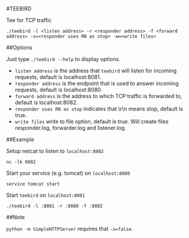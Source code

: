 #TEEBIRD

Tee for TCP traffic

	./teebird -l <listen address> -r <responder address> -f <forward address> -x=<responder uses RN as stop> -w=<write files>

##Options

Just type `./teebird --help` to display options.

- `listen address` is the address that `teebird` will listen for incoming requests, default is localhost:8081.
- `responder address` is the endpoint that is used to answer incoming requests, default is localhost:8080.
- `forward address` is the address to which TCP traffic is forwarded to, default is localhost:8082.
- `responder uses RN as stop` indicates that \r\n means stop, default is true.
- `write files` write to file option, default is true. Will create files responder.log, forwarder.log and listener.log.

##Example

Setup netcat to listen to `localhost:8082`

	nc -lk 8082

Start your service (e.g. tomcat) on `localhost:8080`

	service tomcat start

Start `teebird` on `localhost:8081`

	./teebird -l :8081 -r :8080 -f :8082

##Note

`python -m SimpleHTTPServer` requires that `-x=false`.
